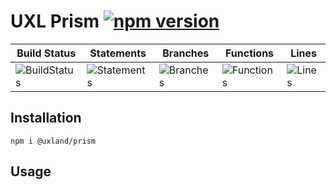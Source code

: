 # UXL Prism [![npm version](https://badge.fury.io/js/%40uxland%2Fprism.svg)](https://badge.fury.io/js/%40uxland%2Fprism)

| Build Status                                    | Statements                                    | Branches                                  | Functions                                   | Lines                               |
| ----------------------------------------------- | --------------------------------------------- | ----------------------------------------- | ------------------------------------------- | ----------------------------------- |
| ![BuildStatus](#buildstatus# 'Building Status') | ![Statements](#statements# 'Make me better!') | ![Branches](#branches# 'Make me better!') | ![Functions](#functions# 'Make me better!') | ![Lines](#lines# 'Make me better!') |

## Installation

`npm i @uxland/prism`

## Usage
